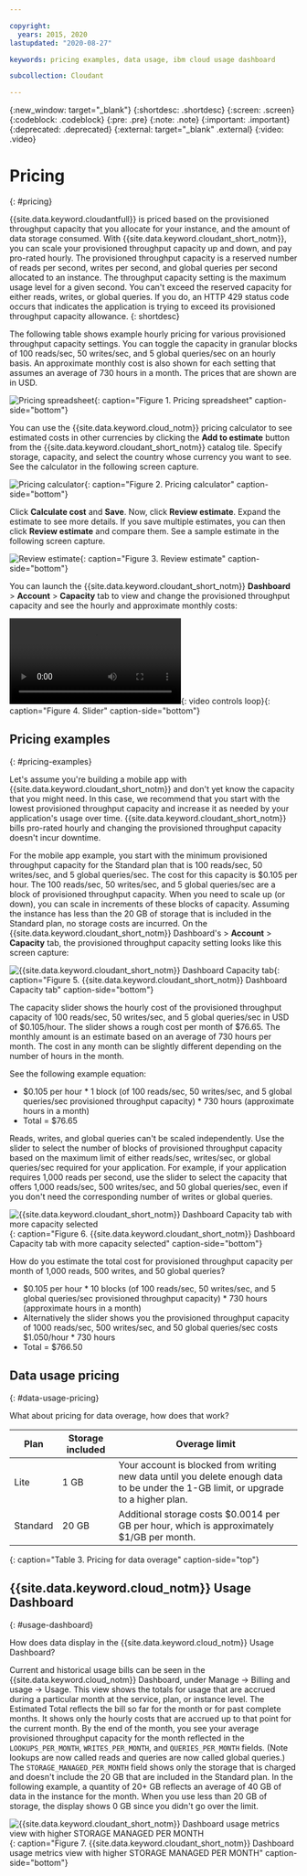 ```yaml
---

copyright:
  years: 2015, 2020
lastupdated: "2020-08-27"

keywords: pricing examples, data usage, ibm cloud usage dashboard

subcollection: Cloudant

---
```


{:new_window: target="_blank"}
{:shortdesc: .shortdesc}
{:screen: .screen}
{:codeblock: .codeblock}
{:pre: .pre}
{:note: .note}
{:important: .important}
{:deprecated: .deprecated}
{:external: target="_blank" .external}
{:video: .video}

<!-- Acrolinx: 2019-01-11 -->

# Pricing
{: #pricing}

{{site.data.keyword.cloudantfull}} is priced based on the provisioned throughput capacity that you allocate for your instance, and the amount of data storage consumed. With {{site.data.keyword.cloudant_short_notm}}, you can scale your provisioned throughput capacity up and down, and pay pro-rated hourly. The provisioned throughput capacity is a reserved number of reads per second, writes per second, and global queries per second allocated to an instance. The throughput capacity setting is the maximum usage level for a given second. You can't exceed the reserved capacity for either reads, writes, or global queries. If you do, an HTTP 429 status code occurs that indicates the application is trying to exceed its provisioned throughput capacity allowance.
{: shortdesc}

The following table shows example hourly pricing for various provisioned throughput capacity settings. You can toggle the capacity in granular blocks of 100 reads/sec, 50 writes/sec, and 5 global queries/sec on an hourly basis. An approximate monthly cost is also shown for each setting that assumes an average of 730 hours in a month. The prices that are shown are in USD. 

![Pricing spreadsheet](../images/pricing_spreadsheet.png){: caption="Figure 1. Pricing spreadsheet" caption-side="bottom"}

You can use the {{site.data.keyword.cloud_notm}} pricing calculator to see estimated costs in other currencies by clicking the **Add to estimate** button from the {{site.data.keyword.cloudant_short_notm}} catalog tile. Specify storage, capacity, and select the country whose currency you want to see. See the calculator in the following screen capture.

![Pricing calculator](../images/pricing_calculater.png){: caption="Figure 2. Pricing calculator" caption-side="bottom"}

Click **Calculate cost** and **Save**. Now, click **Review estimate**. Expand the estimate to see more details. If you save multiple estimates, you can then click **Review estimate** and compare them. See a sample estimate in the following screen capture.

![Review estimate](../images/review_estimate.png){: caption="Figure 3. Review estimate" caption-side="bottom"}

You can launch the {{site.data.keyword.cloudant_short_notm}} **Dashboard** > **Account** > **Capacity** tab to view and change the provisioned throughput capacity and see the hourly and approximate monthly costs: 

![Slider](../images/migrate2.mp4){: video controls loop}{: caption="Figure 4. Slider" caption-side="bottom"}

## Pricing examples 
{: #pricing-examples}

Let's assume you're building a mobile app with {{site.data.keyword.cloudant_short_notm}} and don't yet know the capacity 
that you might need. In this case, we recommend that you start with the lowest provisioned throughput 
capacity and increase it as needed by your application's usage over time. {{site.data.keyword.cloudant_short_notm}} bills 
pro-rated hourly and changing the provisioned throughput capacity doesn't incur downtime. 

For the mobile app example, you start with the minimum provisioned throughput capacity for 
the Standard plan that is 100 reads/sec, 50 writes/sec, and 5 global queries/sec. The cost for 
this capacity is $0.105 per hour. The 100 reads/sec, 50 writes/sec, and 5 global queries/sec are 
a block of provisioned throughput capacity. When you need to scale up (or down), you 
can scale in increments of these blocks of capacity. Assuming the instance has less than 
the 20 GB of storage that is included in the Standard plan, no storage costs are incurred. On the 
{{site.data.keyword.cloudant_short_notm}} Dashboard's > **Account** > **Capacity** tab, the 
provisioned throughput capacity setting looks like this screen capture:

![{{site.data.keyword.cloudant_short_notm}} Dashboard Capacity tab](../images/cloudant-dashboard.png){: caption="Figure 5. {{site.data.keyword.cloudant_short_notm}} Dashboard Capacity tab" caption-side="bottom"}

The capacity slider shows the hourly cost of the provisioned throughput capacity of 100 reads/sec, 50 writes/sec, and 5 global queries/sec in USD of $0.105/hour. The slider shows a rough cost per month of $76.65. The monthly amount is an estimate based on an average of 730 hours per month. The cost in any month can be slightly different depending on the number of hours in the month.

See the following example equation: 

- $0.105 per hour \* 1 block (of 100 reads/sec, 50 writes/sec, and 5 global queries/sec provisioned throughput capacity) \* 730 hours (approximate hours in a month)
- Total = $76.65


Reads, writes, and global queries can't be scaled independently. Use the slider to select the number of blocks of provisioned throughput capacity based on the maximum limit of either reads/sec, writes/sec, or global queries/sec required for your application. For example, if your application requires 1,000 reads per second, use the slider to select the capacity that offers 1,000 reads/sec, 500 writes/sec, and 50 global queries/sec, even if you don't need the corresponding number of writes or global queries.

![{{site.data.keyword.cloudant_short_notm}} Dashboard Capacity tab with more capacity selected](../images/cloudant-gran-tuning.png){: caption="Figure 6. {{site.data.keyword.cloudant_short_notm}} Dashboard Capacity tab with more capacity selected" caption-side="bottom"}

How do you estimate the total cost for provisioned throughput capacity per month of 1,000 reads, 500 writes, and 50 global queries? 

- $0.105 per hour \* 10 blocks (of 100 reads/sec, 50 writes/sec, and 5 global queries/sec provisioned throughput capacity) \* 730 hours (approximate hours in a month)
- Alternatively the slider shows you the provisioned throughput capacity of 1000 reads/sec, 500 writes/sec, and 50 global queries/sec costs $1.050/hour \* 730 hours
- Total = $766.50

## Data usage pricing
{: #data-usage-pricing}

What about pricing for data overage, how does that work?

Plan | Storage included | Overage limit
-----|------------------|--------------
Lite | 1 GB |  Your account is blocked from writing new data until you delete enough data to be under the 1-GB limit, or upgrade to a higher plan.
Standard | 20 GB | Additional storage costs $0.0014 per GB per hour, which is approximately $1/GB per month.
{: caption="Table 3. Pricing for data overage" caption-side="top"}

## {{site.data.keyword.cloud_notm}} Usage Dashboard 
{: #usage-dashboard}

How does data display in the {{site.data.keyword.cloud_notm}} Usage Dashboard?

Current and historical usage bills can be seen in the {{site.data.keyword.cloud_notm}} Dashboard, under Manage -> Billing and usage -> Usage. This view shows the totals for usage that are accrued during a particular month at the service, plan, or instance level.  The Estimated Total reflects the bill so far for the month or for past complete months. It shows only the hourly costs that are accrued up to that point for the current month. By the end of the month, you see your average provisioned throughput capacity for the month reflected in the `LOOKUPS_PER_MONTH`, `WRITES_PER_MONTH`, and `QUERIES_PER_MONTH` fields. (Note lookups are now called reads and queries are now called global queries.) The `STORAGE_MANAGED_PER_MONTH` field shows only the storage that is charged and doesn't include the 20 GB that are included in the Standard plan. In the following example, a quantity of 20+ GB reflects an average of 40 GB of data in the instance for the month. When you use less than 20 GB of storage, the display shows 0 GB since you didn't go over the limit.   

![{{site.data.keyword.cloudant_short_notm}} Dashboard usage metrics view with higher STORAGE MANAGED PER MONTH](../images/usage-dashboard1.png){: caption="Figure 7. {{site.data.keyword.cloudant_short_notm}} Dashboard usage metrics view with higher STORAGE MANAGED PER MONTH" caption-side="bottom"}



